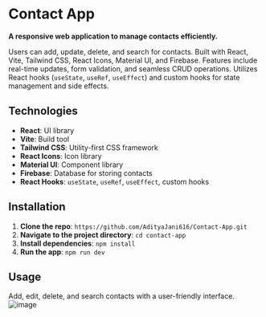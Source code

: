 # Contact App

**A responsive web application to manage contacts efficiently.**

Users can add, update, delete, and search for contacts. Built with React, Vite, Tailwind CSS, React Icons, Material UI, and Firebase. Features include real-time updates, form validation, and seamless CRUD operations. Utilizes React hooks (`useState`, `useRef`, `useEffect`) and custom hooks for state management and side effects.

## Technologies
- **React**: UI library
- **Vite**: Build tool
- **Tailwind CSS**: Utility-first CSS framework
- **React Icons**: Icon library
- **Material UI**: Component library
- **Firebase**: Database for storing contacts
- **React Hooks**: `useState`, `useRef`, `useEffect`, custom hooks

## Installation
1. **Clone the repo**: `https://github.com/AdityaJani616/Contact-App.git`
2. **Navigate to the project directory**: `cd contact-app`
3. **Install dependencies**: `npm install`
4. **Run the app**: `npm run dev`

## Usage
Add, edit, delete, and search contacts with a user-friendly interface.
![image](https://github.com/user-attachments/assets/f2a59181-19ff-40d8-a816-91853b692032)
